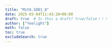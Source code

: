 ```yaml
---
title: "Mit6.S081_8"
date: 2025-03-04T11:43:28+08:00
draft: true  # Is this a draft? true/false！！！
author: ["Yeelight"]
math: false
toc: true
excludeSearch: true
---
```

